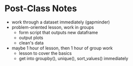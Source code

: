 # Post-Class Notes

* work through a dataset immediately (gapminder)
* problem-oriented lesson, work in groups
	* form script that outputs new dataframe
	* output plots
	* clean's data
* maybe 1 hour of lesson, then 1 hour of group work
	* lesson to cover the basics
	* get into groupby(), unique(), sort_values() immediately
